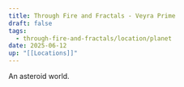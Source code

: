 ```yaml
---
title: Through Fire and Fractals - Veyra Prime
draft: false
tags:
  - through-fire-and-fractals/location/planet
date: 2025-06-12
up: "[[Locations]]"
---
```


An asteroid world.